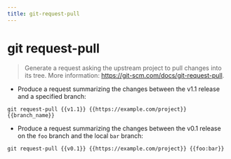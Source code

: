 ```yaml
---
title: git-request-pull
---
```

# git request-pull

> Generate a request asking the upstream project to pull changes into its tree.
> More information: <https://git-scm.com/docs/git-request-pull>.

- Produce a request summarizing the changes between the v1.1 release and a specified branch:

`git request-pull {{v1.1}} {{https://example.com/project}} {{branch_name}}`

- Produce a request summarizing the changes between the v0.1 release on the `foo` branch and the local `bar` branch:

`git request-pull {{v0.1}} {{https://example.com/project}} {{foo:bar}}`
